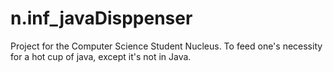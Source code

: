 # n.inf_javaDisppenser
Project for the Computer Science Student Nucleus. To feed one's necessity for a hot cup of java, except it's not in Java.
